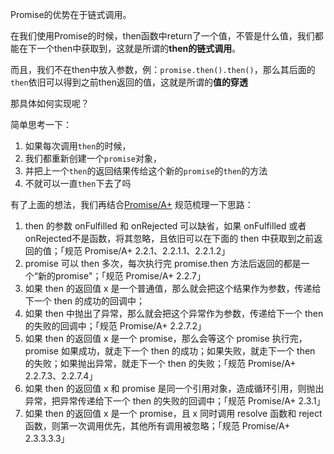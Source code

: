 Promise的优势在于链式调用。

在我们使用Promise的时候，then函数中return了一个值，不管是什么值，我们都能在下一个then中获取到，这就是所谓的<b>then的链式调用</b>。  

而且，我们不在then中放入参数，例：`promise.then().then()`，那么其后面的`then`依旧可以得到之前then返回的值，这就是所谓的<b>值的穿透</b>

那具体如何实现呢？

简单思考一下：
1. 如果每次调用`then`的时候，
2. 我们都重新创建一个`promise`对象，
3. 并把上一个`then`的返回结果传给这个新的`promise`的`then`的方法
4. 不就可以一直`then`下去了吗

有了上面的想法，我们再结合<u>Promise/A+</u> 规范梳理一下思路：

1. then 的参数 onFulfilled 和 onRejected 可以缺省，如果 onFulfilled 或者 onRejected不是函数，将其忽略，且依旧可以在下面的 then 中获取到之前返回的值；「规范 Promise/A+ 2.2.1、2.2.1.1、2.2.1.2」
2. promise 可以 then 多次，每次执行完 promise.then 方法后返回的都是一个“新的promise"；「规范 Promise/A+ 2.2.7」
3. 如果 then 的返回值 x 是一个普通值，那么就会把这个结果作为参数，传递给下一个 then 的成功的回调中；
4. 如果 then 中抛出了异常，那么就会把这个异常作为参数，传递给下一个 then 的失败的回调中；「规范 Promise/A+ 2.2.7.2」
5. 如果 then 的返回值 x 是一个 promise，那么会等这个 promise 执行完，promise 如果成功，就走下一个 then 的成功；如果失败，就走下一个 then 的失败；如果抛出异常，就走下一个 then 的失败；「规范 Promise/A+ 2.2.7.3、2.2.7.4」
6. 如果 then 的返回值 x 和 promise 是同一个引用对象，造成循环引用，则抛出异常，把异常传递给下一个 then 的失败的回调中；「规范 Promise/A+ 2.3.1」
7. 如果 then 的返回值 x 是一个 promise，且 x 同时调用 resolve 函数和 reject 函数，则第一次调用优先，其他所有调用被忽略；「规范 Promise/A+ 2.3.3.3.3」